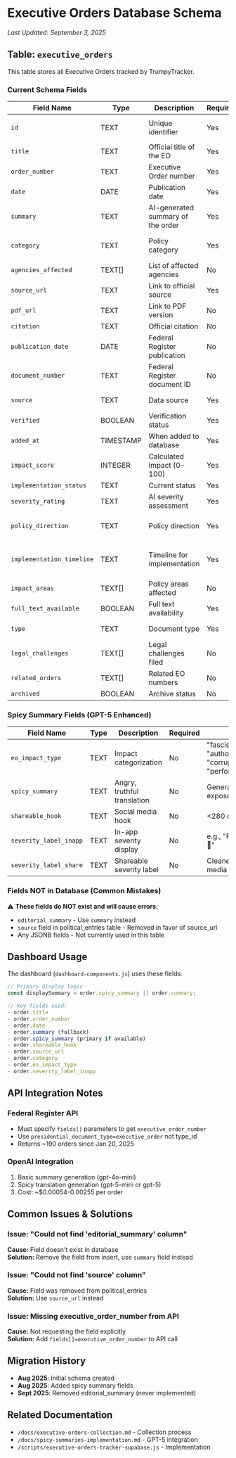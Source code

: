 # Executive Orders Database Schema
*Last Updated: September 3, 2025*

## Table: `executive_orders`

This table stores all Executive Orders tracked by TrumpyTracker.

### Current Schema Fields

| Field Name | Type | Description | Required | Notes |
|------------|------|-------------|----------|-------|
| `id` | TEXT | Unique identifier | Yes | Auto-generated, format: `eo_timestamp_random` |
| `title` | TEXT | Official title of the EO | Yes | From Federal Register |
| `order_number` | TEXT | Executive Order number | Yes | e.g., "14343", "14344" |
| `date` | DATE | Publication date | Yes | ISO format |
| `summary` | TEXT | AI-generated summary of the order | Yes | Generated by OpenAI, fallback to abstract |
| `category` | TEXT | Policy category | Yes | e.g., "immigration", "healthcare", "defense" |
| `agencies_affected` | TEXT[] | List of affected agencies | No | Array of agency names |
| `source_url` | TEXT | Link to official source | Yes | Federal Register or WhiteHouse.gov |
| `pdf_url` | TEXT | Link to PDF version | No | If available |
| `citation` | TEXT | Official citation | No | Legal citation format |
| `publication_date` | DATE | Federal Register publication | No | May differ from date |
| `document_number` | TEXT | Federal Register document ID | No | For tracking |
| `source` | TEXT | Data source | Yes | Default: "Federal Register API" |
| `verified` | BOOLEAN | Verification status | Yes | Default: true |
| `added_at` | TIMESTAMP | When added to database | Yes | Auto-generated |
| `impact_score` | INTEGER | Calculated impact (0-100) | Yes | Based on keywords and scope |
| `implementation_status` | TEXT | Current status | Yes | Default: "issued" |
| `severity_rating` | TEXT | AI severity assessment | Yes | "low", "medium", "high" |
| `policy_direction` | TEXT | Policy direction | Yes | "expand", "restrict", "modify", "create", "eliminate" |
| `implementation_timeline` | TEXT | Timeline for implementation | Yes | "immediate", "30_days", "90_days", "ongoing" |
| `impact_areas` | TEXT[] | Policy areas affected | No | Array of areas |
| `full_text_available` | BOOLEAN | Full text availability | Yes | Default: true |
| `type` | TEXT | Document type | Yes | Default: "executive_order" |
| `legal_challenges` | TEXT[] | Legal challenges filed | No | Array of challenge info |
| `related_orders` | TEXT[] | Related EO numbers | No | Array of related orders |
| `archived` | BOOLEAN | Archive status | No | Default: false |

### Spicy Summary Fields (GPT-5 Enhanced)

| Field Name | Type | Description | Required | Notes |
|------------|------|-------------|----------|-------|
| `eo_impact_type` | TEXT | Impact categorization | No | "fascist_power_grab", "authoritarian_overreach", "corrupt_grift", "performative_bullshit" |
| `spicy_summary` | TEXT | Angry, truthful translation | No | Generated by GPT-5, exposes real agenda |
| `shareable_hook` | TEXT | Social media hook | No | <280 chars for sharing |
| `severity_label_inapp` | TEXT | In-app severity display | No | e.g., "Fascist Power Grab 🔴" |
| `severity_label_share` | TEXT | Shareable severity label | No | Cleaner version for social media |

### Fields NOT in Database (Common Mistakes)

⚠️ **These fields do NOT exist and will cause errors:**
- `editorial_summary` - Use `summary` instead
- `source` field in political_entries table - Removed in favor of source_url
- Any JSONB fields - Not currently used in this table

## Dashboard Usage

The dashboard (`dashboard-components.js`) uses these fields:

```javascript
// Primary display logic
const displaySummary = order.spicy_summary || order.summary;

// Key fields used:
- order.title
- order.order_number  
- order.date
- order.summary (fallback)
- order.spicy_summary (primary if available)
- order.shareable_hook
- order.source_url
- order.category
- order.eo_impact_type
- order.severity_label_inapp
```

## API Integration Notes

### Federal Register API
- Must specify `fields[]` parameters to get `executive_order_number`
- Use `presidential_document_type=executive_order` not type_id
- Returns ~190 orders since Jan 20, 2025

### OpenAI Integration
1. Basic summary generation (gpt-4o-mini)
2. Spicy translation generation (gpt-5-mini or gpt-5)
3. Cost: ~$0.00054-0.00255 per order

## Common Issues & Solutions

### Issue: "Could not find 'editorial_summary' column"
**Cause:** Field doesn't exist in database  
**Solution:** Remove the field from insert, use `summary` field instead

### Issue: "Could not find 'source' column" 
**Cause:** Field was removed from political_entries  
**Solution:** Use `source_url` instead

### Issue: Missing executive_order_number from API
**Cause:** Not requesting the field explicitly  
**Solution:** Add `fields[]=executive_order_number` to API call

## Migration History

- **Aug 2025**: Initial schema created
- **Aug 2025**: Added spicy summary fields
- **Sept 2025**: Removed editorial_summary (never implemented)

## Related Documentation

- `/docs/executive-orders-collection.md` - Collection process
- `/docs/spicy-summaries-implementation.md` - GPT-5 integration
- `/scripts/executive-orders-tracker-supabase.js` - Implementation
